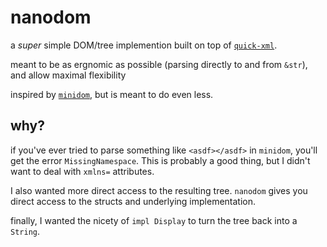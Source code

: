 # nanodom

a _super_ simple DOM/tree implemention built on top of [`quick-xml`](https://crates.io/crates/quick-xml).

meant to be as ergnomic as possible (parsing directly to and from `&str`), and allow maximal flexibility

inspired by [`minidom`](https://crates.io/crates/minidom), but is meant to do even less.

## why?

if you've ever tried to parse something like `<asdf></asdf>` in `minidom`, you'll get the error `MissingNamespace`.
This is probably a good thing, but I didn't want to deal with `xmlns=` attributes.

I also wanted more direct access to the resulting tree.
`nanodom` gives you direct access to the structs and underlying implementation.

finally, I wanted the nicety of `impl Display` to turn the tree back into a `String`.
